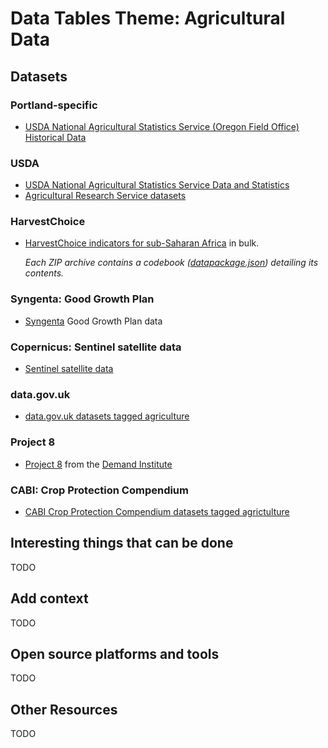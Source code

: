 # Data Tables Theme: Agricultural Data

## Datasets

### Portland-specific

* [USDA National Agricultural Statistics Service (Oregon Field Office) Historical Data](https://www.nass.usda.gov/Statistics_by_State/Oregon/Publications/Historical_Data/)

### USDA
* [USDA National Agricultural Statistics Service Data and Statistics](https://www.nass.usda.gov/Data_and_Statistics/index.php)
* [Agricultural Research Service datasets](https://www.ars.usda.gov/research/datasets/)

### HarvestChoice

* [HarvestChoice indicators for sub-Saharan Africa](http://harvestchoice.org/page/bulk)
  in bulk.

  *Each ZIP archive contains a codebook
  ([datapackage.json](http://specs.frictionlessdata.io/data-package/))
  detailing its contents.*

### Syngenta: Good Growth Plan

* [Syngenta](http://www.syngenta.com/) Good Growth Plan data

### Copernicus: Sentinel satellite data

* [Sentinel satellite data](http://copernicus.eu/)

### data.gov.uk

* [data.gov.uk datasets tagged agriculture](https://data.gov.uk/data/search?q=agriculture)

### Project 8

* [Project 8](http://demandinstitute.org/projects/project-8/) from the [Demand Institute](http://demandinstitute.org/)

### CABI: Crop Protection Compendium

* [CABI Crop Protection Compendium datasets tagged agrictulture](http://www.cabi.org/cpc/search/?q=agriculture)

## Interesting things that can be done

TODO

## Add context

TODO

## Open source platforms and tools

TODO

## Other Resources

TODO
